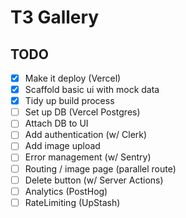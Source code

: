 # T3 Gallery

## TODO

- [x] Make it deploy (Vercel)
- [x] Scaffold basic ui with mock data
- [x] Tidy up build process
- [ ] Set up DB (Vercel Postgres)
- [ ] Attach DB to UI
- [ ] Add authentication (w/ Clerk)
- [ ] Add image upload
- [ ] Error management (w/ Sentry)
- [ ] Routing / image page (parallel route)
- [ ] Delete button (w/ Server Actions)
- [ ] Analytics (PostHog)
- [ ] RateLimiting (UpStash)
